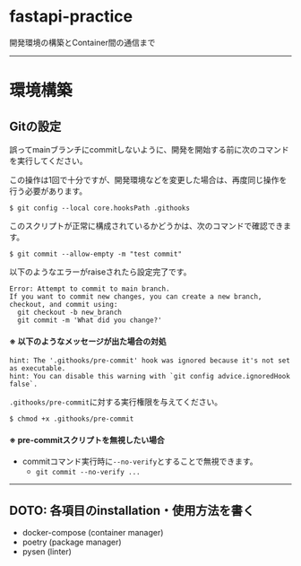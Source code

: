 # fastapi-practice

開発環境の構築とContainer間の通信まで

---

# 環境構築

## Gitの設定

誤ってmainブランチにcommitしないように、開発を開始する前に次のコマンドを実行してください。

この操作は1回で十分ですが、開発環境などを変更した場合は、再度同じ操作を行う必要があります。

```
$ git config --local core.hooksPath .githooks
```

このスクリプトが正常に構成されているかどうかは、次のコマンドで確認できます。

```
$ git commit --allow-empty -m "test commit"
```

以下のようなエラーがraiseされたら設定完了です。

```
Error: Attempt to commit to main branch.
If you want to commit new changes, you can create a new branch, checkout, and commit using:
  git checkout -b new_branch
  git commit -m 'What did you change?'
```

#### ※ 以下のようなメッセージが出た場合の対処

```
hint: The '.githooks/pre-commit' hook was ignored because it's not set as executable.
hint: You can disable this warning with `git config advice.ignoredHook false`.

```

`.githooks/pre-commit`に対する実行権限を与えてください。

```
$ chmod +x .githooks/pre-commit
```

#### ※ pre-commitスクリプトを無視したい場合
* commitコマンド実行時に`--no-verify`とすることで無視できます。
  * `git commit --no-verify ...`

---

## DOTO: 各項目のinstallation・使用方法を書く
* docker-compose (container manager)
* poetry (package manager)
* pysen (linter)
